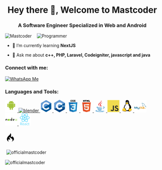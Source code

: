<h1 align="center">Hey there 👋, Welcome to Mastcoder </h1>
<h3 align="center">A Software Engineer Specialized in Web and Android </h3>
<img align="right" alt="Programmer" width="400" src="https://user-images.githubusercontent.com/48166328/87433509-02119980-c607-11ea-8285-f1136a57d3d2.gif">

<p align="left"> <img src="https://komarev.com/ghpvc/?username=officialmastcoder&label=Profile%20views&color=blueviolet&style=flat" alt="Mastcoder" /> </p>

- 🌱 I’m currently learning **NextJS**

- 💬 Ask me about **c++, PHP, Laravel, Codeigniter, javascript and java**

<h3 align="left">Connect with me:</h3>
<p align="left">
<a href="https://api.whatsapp.com/send/?phone=+15395001134&text=Hi,%20I%20am%20from%20your%20Git%20Profile%20i%20need%20co%20connect%20with%20you&type=phone_number&app_absent=0" target="_blank"><img align="center" src="https://raw.githubusercontent.com/rahuldkjain/github-profile-readme-generator/master/src/images/icons/Social/whatsapp.svg" alt="WhatsApp Me" height="30" width="40" /></a>
</p>

<h3 align="left">Languages and Tools:</h3>
<p align="left"> <a href="https://developer.android.com" target="_blank" rel="noreferrer"> <img src="https://raw.githubusercontent.com/devicons/devicon/master/icons/android/android-original-wordmark.svg" alt="android" width="40" height="40"/> </a> <a href="https://www.blender.org/" target="_blank" rel="noreferrer"> <img src="https://download.blender.org/branding/community/blender_community_badge_white.svg" alt="blender" width="40" height="40"/> </a> <a href="https://www.cprogramming.com/" target="_blank" rel="noreferrer"> <img src="https://raw.githubusercontent.com/devicons/devicon/master/icons/c/c-original.svg" alt="c" width="40" height="40"/> </a> <a href="https://www.w3schools.com/cpp/" target="_blank" rel="noreferrer"> <img src="https://raw.githubusercontent.com/devicons/devicon/master/icons/cplusplus/cplusplus-original.svg" alt="cplusplus" width="40" height="40"/> </a> <a href="https://www.w3schools.com/css/" target="_blank" rel="noreferrer"> <img src="https://raw.githubusercontent.com/devicons/devicon/master/icons/css3/css3-original-wordmark.svg" alt="css3" width="40" height="40"/> </a> <a href="https://www.w3.org/html/" target="_blank" rel="noreferrer"> <img src="https://raw.githubusercontent.com/devicons/devicon/master/icons/html5/html5-original-wordmark.svg" alt="html5" width="40" height="40"/> </a> <a href="https://www.java.com" target="_blank" rel="noreferrer"> <img src="https://raw.githubusercontent.com/devicons/devicon/master/icons/java/java-original.svg" alt="java" width="40" height="40"/> </a> <a href="https://developer.mozilla.org/en-US/docs/Web/JavaScript" target="_blank" rel="noreferrer"> <img src="https://raw.githubusercontent.com/devicons/devicon/master/icons/javascript/javascript-original.svg" alt="javascript" width="40" height="40"/> </a> <a href="https://www.linux.org/" target="_blank" rel="noreferrer"> <img src="https://raw.githubusercontent.com/devicons/devicon/master/icons/linux/linux-original.svg" alt="linux" width="40" height="40"/> </a> <a href="https://www.mysql.com/" target="_blank" rel="noreferrer"> <img src="https://raw.githubusercontent.com/devicons/devicon/master/icons/mysql/mysql-original-wordmark.svg" alt="mysql" width="40" height="40"/> </a> <a href="https://nodejs.org" target="_blank" rel="noreferrer"> <img src="https://raw.githubusercontent.com/devicons/devicon/master/icons/nodejs/nodejs-original-wordmark.svg" alt="nodejs" width="40" height="40"/> </a> <a href="https://reactjs.org/" target="_blank" rel="noreferrer"> <img src="https://raw.githubusercontent.com/devicons/devicon/master/icons/react/react-original-wordmark.svg" alt="react" width="40" height="40"/> </a> 
  
<a href="" ><svg xmlns="http://www.w3.org/2000/svg" viewBox="0 0 2100 500" width="185" height="44"><path class="shp0" d="M148.2 411C127.67 401.93 113.72 382.39 111.89 360.01C113.09 336.99 125.25 315.95 144.56 303.4C141.39 311.13 142.16 319.93 146.56 327C151.57 334 160.19 337.36 168.63 335.61C180.65 332.23 187.69 319.75 184.31 307.72C183.11 303.51 180.71 299.69 177.43 296.81C163.83 285.75 157 268.37 159.43 251C161.76 241.8 166.85 233.48 174.04 227.2C168.64 241.6 183.87 255.81 194.09 262.8C212.23 273.68 229.69 285.64 246.41 298.61C264.68 313.01 274.64 335.55 273.08 358.61C268.97 383.15 251.61 403.41 227.95 411.01C275.28 400.48 324.08 362.88 325.01 309.55C324.08 266.88 298.61 228.59 259.68 211.15L257.95 211.15C258.81 213.24 259.23 215.49 259.15 217.76C259.28 216.29 259.28 214.83 259.15 213.36C259.36 215.09 259.36 216.83 259.15 218.56C256.19 230.69 243.95 238.16 231.79 235.2C226.93 234 222.59 231.27 219.47 227.33C203.87 207.33 219.47 184.57 222.08 162.57C223.68 134.44 210.83 107.55 188.03 91.11C199.44 110.13 184.24 135.11 173.19 149.32C162.12 163.53 146.12 174.12 133.08 186.52C119.03 199.59 106.15 213.96 94.59 229.32C69.6 259.85 59.79 300.12 67.92 338.72C79.07 375.92 109.99 403.87 148.12 411.12L148.33 411.12L148.2 411Z"></path><svg> </a>
</p>

<p>&nbsp;<img align="center" src="https://github-readme-stats.vercel.app/api?username=officialmastcoder&show_icons=true&locale=en" alt="officialmastcoder" /></p>

<p><img align="center" src="https://github-readme-streak-stats.herokuapp.com/?user=officialmastcoder&" alt="officialmastcoder" /></p>

